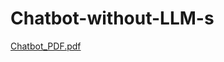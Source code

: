 # Chatbot-without-LLM-s

[Chatbot_PDF.pdf](https://github.com/user-attachments/files/22988403/Chatbot_PDF.pdf)
